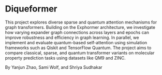 # Diqueformer

This project explores diverse sparse and quantum attention mechanisms for graph transformers. Building on the Exphormer architecture, we investigate how varying expander graph connections across layers and epochs can improve robustness and efficiency in graph learning. In parallel, we implement and evaluate quantum-based self-attention using simulation frameworks such as Qiskit and TensorFlow Quantum. The project aims to compare classical, sparse, and quantum transformer variants on molecular property prediction tasks using datasets like QM9 and ZINC.

By Yanjun Zhao, Sami Wolf, and Shriya Sudhakar
